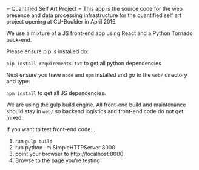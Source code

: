 = Quantified Self Art Project = 
This app is the source code for the web presence and data processing infrastructure for the quantified self art project opening at CU-Boulder in April 2016.

We use a mixture of a JS front-end app using React and a Python Tornado back-end.

Please ensure pip is installed do:

`pip install requirements.txt` to get all python dependencies

Next ensure you have `node` and `npm` installed and go to the `web/` directory and type:

`npm install` to get all JS dependencies.

We are using the gulp build engine. All front-end build and maintenance should stay in `web/` so backend logistics and front-end code do not get mixed.

If you want to test front-end code...

1. run `gulp build`
2. run python -m SimpleHTTPServer 8000
3. point your browser to http://localhost:8000
4. Browse to the page you're testing

